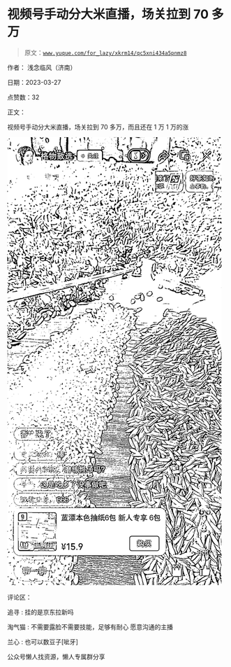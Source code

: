 # 视频号手动分大米直播，场关拉到 70 多万

> 原文：[`www.yuque.com/for_lazy/xkrm14/qc5xni434a5pnmz8`](https://www.yuque.com/for_lazy/xkrm14/qc5xni434a5pnmz8)

作者： 浅念临风（济南）

日期：2023-03-27

点赞数：32

正文：

视频号手动分大米直播，场关拉到 70 多万，而且还在 1 万 1 万的涨

![](img/263fe14702f48b0ca46fc93ae2bf7291.png)

评论区：

追寻 : 挂的是京东拉新吗

淘气猫 : 不需要露脸不需要技能，足够有耐心 愿意沟通的主播

兰心 : 也可以数豆子[呲牙]

公众号懒人找资源，懒人专属群分享

